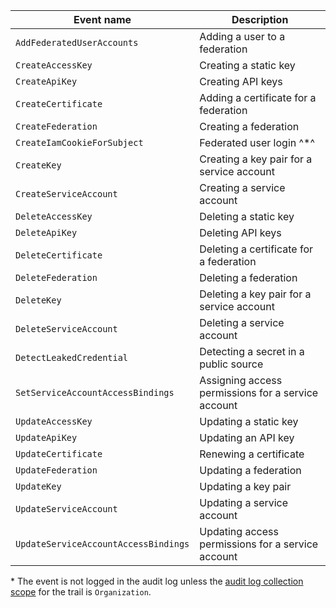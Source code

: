 Event name | Description
--- | ---
`AddFederatedUserAccounts` | Adding a user to a federation
`CreateAccessKey` | Creating a static key
`CreateApiKey` | Creating API keys
`CreateCertificate` | Adding a certificate for a federation
`CreateFederation` | Creating a federation
`CreateIamCookieForSubject` | Federated user login ^*^
`CreateKey` | Creating a key pair for a service account
`CreateServiceAccount` | Creating a service account
`DeleteAccessKey` | Deleting a static key
`DeleteApiKey` | Deleting API keys
`DeleteCertificate` | Deleting a certificate for a federation
`DeleteFederation` | Deleting a federation
`DeleteKey` | Deleting a key pair for a service account
`DeleteServiceAccount` | Deleting a service account
`DetectLeakedCredential` | Detecting a secret in a public source
`SetServiceAccountAccessBindings` | Assigning access permissions for a service account
`UpdateAccessKey` | Updating a static key
`UpdateApiKey` | Updating an API key
`UpdateCertificate` | Renewing a certificate
`UpdateFederation` | Updating a federation
`UpdateKey` | Updating a key pair
`UpdateServiceAccount` | Updating a service account
`UpdateServiceAccountAccessBindings` | Updating access permissions for a service account

\* The event is not logged in the audit log unless the [audit log collection scope](../../../audit-trails/concepts/trail.md#collecting-area) for the trail is `Organization`.